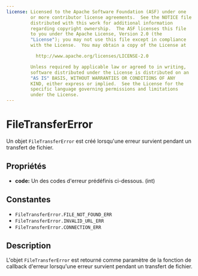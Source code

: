 ```yaml
---
license: Licensed to the Apache Software Foundation (ASF) under one
         or more contributor license agreements.  See the NOTICE file
         distributed with this work for additional information
         regarding copyright ownership.  The ASF licenses this file
         to you under the Apache License, Version 2.0 (the
         "License"); you may not use this file except in compliance
         with the License.  You may obtain a copy of the License at

           http://www.apache.org/licenses/LICENSE-2.0

         Unless required by applicable law or agreed to in writing,
         software distributed under the License is distributed on an
         "AS IS" BASIS, WITHOUT WARRANTIES OR CONDITIONS OF ANY
         KIND, either express or implied.  See the License for the
         specific language governing permissions and limitations
         under the License.
---
```


FileTransferError
=================

Un objet `FileTransferError` est créé lorsqu'une erreur survient pendant un transfert de fichier.

Propriétés
----------

- __code:__ Un des codes d'erreur prédéfinis ci-dessous. (int)

Constantes
----------

- `FileTransferError.FILE_NOT_FOUND_ERR`
- `FileTransferError.INVALID_URL_ERR`
- `FileTransferError.CONNECTION_ERR`

Description
-----------

L'objet `FileTransferError` est retourné comme paramètre de la fonction de callback d'erreur lorsqu'une erreur survient pendant un transfert de fichier.
